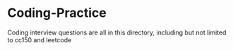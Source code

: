 # Coding-Practice
Coding interview questions are all in this directory, including but not limited to cc150 and leetcode
